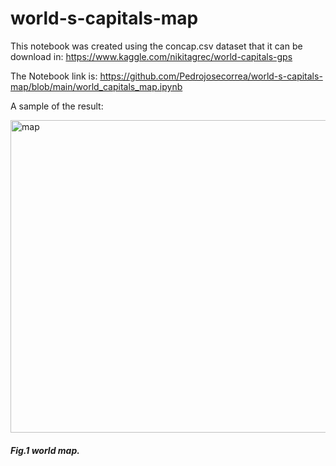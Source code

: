 # world-s-capitals-map

This notebook was created using the concap.csv dataset that it can be download in: 
https://www.kaggle.com/nikitagrec/world-capitals-gps

The Notebook link is: 
https://github.com/Pedrojosecorrea/world-s-capitals-map/blob/main/world_capitals_map.ipynb

A sample of the result:

<img src="./images/map_capital.gif" alt="map" width="900" height="500" />

##### Fig.1  world map.
